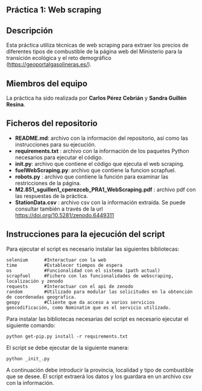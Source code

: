 ## Práctica 1: Web scraping
## Descripción

Esta práctica utiliza técnicas de web scraping para extraer los precios de diferentes tipos de combustible de la página web del Ministerio para la transición ecológica y el reto demográfico (https://geoportalgasolineras.es/).

## Miembros del equipo

La práctica ha sido realizada por **Carlos Pérez Cebrián** y **Sandra Guillén Resina**.

## Ficheros del repositorio

* **README.md**: archivo con la información del repositorio, así como las instrucciones para su ejecución.
* **requirements.txt** : archivo con la información de los paquetes Python necesarios para ejecutar el código.
* **__init__.py**: archivo que contiene el código que ejecuta el web scraping.
* **fuelWebScraping.py**: archivo que contiene la funcion scrapfuel.
* **robots.py** : archivo que contiene la función para examinar las restricciones de la página. 
* **M2.851_sguillen1_cperezceb_PRA1_WebScraping.pdf** : archivo pdf con las respuestas de la práctica.
* **StationData.csv** : archivo csv con la información extraída. 
                        Se puede consultar también a través de la url https://doi.org/10.5281/zenodo.6449311                        

## Instrucciones para la ejecución del script

Para ejecutar el script es necesario instalar las siguientes bibliotecas:

```
selenium      #Interactuar con la web
time          #Establecer tiempos de espera 
os            #Funcionalidad con el sistema (path actual)
scrapfuel     #Fichero con las funcionalidades de webscraping, localización y zenodo
requests      #Interactuar con el api de zenodo
random        #Utilizado para modular las solicitudes en la obtención de coordenadas geografica.
geopy         #Cliente que da acceso a varios servicios geocodificación, como Nominatim que es el servicio utilizado.

```

Para instalar las bibliotecas necesarias del script es necesario ejecutar el siguiente comando: 

```
python get-pip.py install -r requirements.txt
```

El script se debe ejecutar de la siguiente manera:

```
python _init_.py 
```

A continuación debe introducir la provincia, localidad y tipo de combustible que se desee. El script extraerá los datos y los guardara en un archivo csv con la información.
